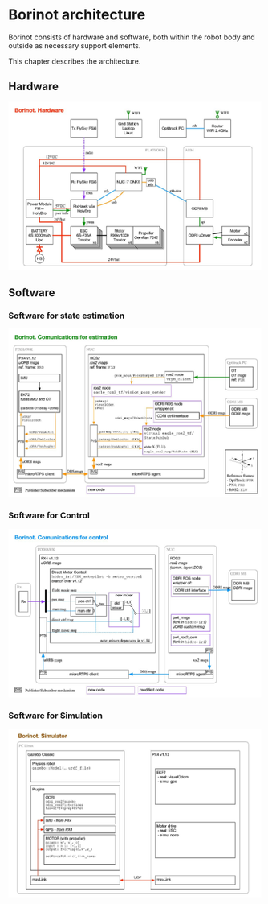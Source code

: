 # Borinot architecture

Borinot consists of hardware and software, both within the robot body and outside as necessary support elements.

This chapter describes the architecture.

## Hardware

![Borinot Hardware](../media/Borinot.Hardware.png)

## Software

### Software for state estimation

![Borinot Hardware](../media/Borinot.Estimation.png)


### Software for Control

![Borinot Hardware](../media/Borinot.Control.png)

### Software for Simulation

![Borinot Hardware](../media/Borinot.Simulator.png)

